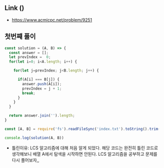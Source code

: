 ## Link ()   

- https://www.acmicpc.net/problem/9251  


## 첫번쨰 풀이

```javascript
const solution = (A, B) => {
  const answer = [];
  let prevIndex =  0;
  for(let i=0; i<A.length; i++) {

    for(let j=prevIndex; j<B.length; j++) {

      if(A[i] === B[j]) {
        answer.push(A[i]);
        prevIndex = j + 1;
        break;
      }
    }
  }

  return answer.join('').length;
}

const [A, B] = require('fs').readFileSync('index.txt').toString().trim().split('\n');

console.log(solution(A, B))
```

- 틀린이유: LCS 알고리즘에 대해 처음 알게 되었다. 해당 코드는 완전히 틀린 코드로 생각해보니 배열 A에서 탐색을 시작하면 안된다. LCS 알고리즘을 공부하고 문제를 다시 풀어보자,,
